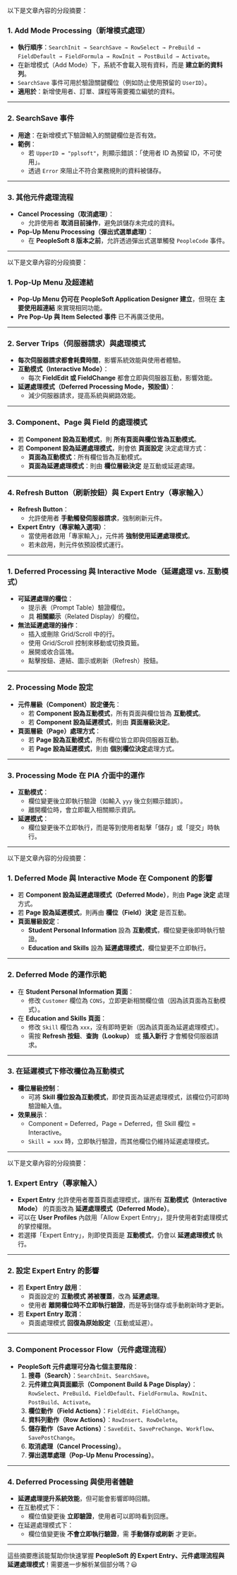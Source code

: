 以下是文章內容的分段摘要：

### **1. Add Mode Processing（新增模式處理）**
- **執行順序**：`SearchInit → SearchSave → RowSelect → PreBuild → FieldDefault → FieldFormula → RowInit → PostBuild → Activate`。
- 在新增模式（Add Mode）下，系統不會載入現有資料，而是 **建立新的資料列**。
- `SearchSave` 事件可用於驗證關鍵欄位（例如防止使用預留的 `UserID`）。
- **適用於**：新增使用者、訂單、課程等需要獨立編號的資料。

---

### **2. SearchSave 事件**
- **用途**：在新增模式下驗證輸入的關鍵欄位是否有效。
- **範例**：
  - 若 `UpperID = "pplsoft"`，則顯示錯誤：「使用者 ID 為預留 ID，不可使用」。
  - 透過 `Error` 來阻止不符合業務規則的資料被儲存。

---

### **3. 其他元件處理流程**
- **Cancel Processing（取消處理）**：
  - 允許使用者 **取消目前操作**，避免誤儲存未完成的資料。
- **Pop-Up Menu Processing（彈出式選單處理）**：
  - 在 **PeopleSoft 8 版本之前**，允許透過彈出式選單觸發 `PeopleCode` 事件。

---

以下是文章內容的分段摘要：

### **1. Pop-Up Menu 及超連結**
- **Pop-Up Menu 仍可在 PeopleSoft Application Designer 建立**，但現在 **主要使用超連結** 來實現相同功能。
- **Pre Pop-Up 與 Item Selected 事件** 已不再廣泛使用。

---

### **2. Server Trips（伺服器請求）與處理模式**
- **每次伺服器請求都會耗費時間**，影響系統效能與使用者體驗。
- **互動模式（Interactive Mode）**：
  - 每次 **FieldEdit 或 FieldChange** 都會立即與伺服器互動，影響效能。
- **延遲處理模式（Deferred Processing Mode，預設值）**：
  - 減少伺服器請求，提高系統與網路效能。

---

### **3. Component、Page 與 Field 的處理模式**
- 若 **Component 設為互動模式**，則 **所有頁面與欄位皆為互動模式**。
- 若 **Component 設為延遲處理模式**，則會依 **頁面設定** 決定處理方式：
  - **頁面為互動模式**：所有欄位皆為互動模式。
  - **頁面為延遲處理模式**：則由 **欄位層級決定** 是互動或延遲處理。

---

### **4. Refresh Button（刷新按鈕）與 Expert Entry（專家輸入）**
- **Refresh Button**：
  - 允許使用者 **手動觸發伺服器請求**，強制刷新元件。
- **Expert Entry（專家輸入選項）**：
  - 當使用者啟用「專家輸入」，元件將 **強制使用延遲處理模式**。
  - 若未啟用，則元件依預設模式運行。

---




### **1. Deferred Processing 與 Interactive Mode（延遲處理 vs. 互動模式）**
- **可延遲處理的欄位**：
  - 提示表（Prompt Table）驗證欄位。
  - 具 **相關顯示**（Related Display）的欄位。
- **無法延遲處理的操作**：
  - 插入或刪除 Grid/Scroll 中的行。
  - 使用 Grid/Scroll 控制來移動或切換頁籤。
  - 展開或收合區塊。
  - 點擊按鈕、連結、圖示或刷新（Refresh）按鈕。

---

### **2. Processing Mode 設定**
- **元件層級（Component）設定優先**：
  - 若 **Component 設為互動模式**，所有頁面與欄位皆為 **互動模式**。
  - 若 **Component 設為延遲模式**，則由 **頁面層級決定**。
- **頁面層級（Page）處理方式**：
  - 若 **Page 設為互動模式**，所有欄位皆立即與伺服器互動。
  - 若 **Page 設為延遲模式**，則由 **個別欄位決定**處理方式。
  
---

### **3. Processing Mode 在 PIA 介面中的運作**
- **互動模式**：
  - 欄位變更後立即執行驗證（如輸入 `yyy` 後立刻顯示錯誤）。
  - 離開欄位時，會立即載入相關顯示資訊。
- **延遲模式**：
  - 欄位變更後不立即執行，而是等到使用者點擊「儲存」或「提交」時執行。

---



以下是文章內容的分段摘要：

### **1. Deferred Mode 與 Interactive Mode 在 Component 的影響**
- 若 **Component 設為延遲處理模式（Deferred Mode）**，則由 **Page 決定** 處理方式。
- 若 **Page 設為延遲模式**，則再由 **欄位（Field）決定** 是否互動。
- **頁面層級設定**：
  - **Student Personal Information** 設為 **互動模式**，欄位變更後即時執行驗證。
  - **Education and Skills** 設為 **延遲處理模式**，欄位變更不立即執行。

---

### **2. Deferred Mode 的運作示範**
- 在 **Student Personal Information 頁面**：
  - 修改 `Customer` 欄位為 `CONS`，立即更新相關欄位值（因為該頁面為互動模式）。
- 在 **Education and Skills 頁面**：
  - 修改 `Skill` 欄位為 `xxx`，沒有即時更新（因為該頁面為延遲處理模式）。
  - 需按 **Refresh 按鈕**、**查詢（Lookup）** 或 **插入新行** 才會觸發伺服器請求。

---

### **3. 在延遲模式下修改欄位為互動模式**
- **欄位層級控制**：
  - 可將 **Skill 欄位設為互動模式**，即使頁面為延遲處理模式，該欄位仍可即時驗證輸入值。
- **效果展示**：
  - Component = Deferred，Page = Deferred，但 Skill 欄位 = Interactive。
  - `Skill = xxx` 時，立即執行驗證，而其他欄位仍維持延遲處理模式。

---

以下是文章內容的分段摘要：

### **1. Expert Entry（專家輸入）**
- **Expert Entry** 允許使用者覆蓋頁面處理模式，讓所有 **互動模式（Interactive Mode）** 的頁面改為 **延遲處理模式（Deferred Mode）**。
- 可以在 **User Profiles** 內啟用「Allow Expert Entry」，提升使用者對處理模式的掌控權限。
- 若選擇「Expert Entry」，則即使頁面是 **互動模式**，仍會以 **延遲處理模式** 執行。

---

### **2. 設定 Expert Entry 的影響**
- 若 **Expert Entry 啟用**：
  - 頁面設定的 **互動模式** **將被覆蓋**，改為 **延遲處理**。
  - 使用者 **離開欄位時不立即執行驗證**，而是等到儲存或手動刷新時才更新。
- 若 **Expert Entry 取消**：
  - 頁面處理模式 **回復為原始設定**（互動或延遲）。

---

### **3. Component Processor Flow（元件處理流程）**
- **PeopleSoft 元件處理可分為七個主要階段**：
  1. **搜尋（Search）**：`SearchInit`、`SearchSave`。
  2. **元件建立與頁面顯示（Component Build & Page Display）**：`RowSelect`、`PreBuild`、`FieldDefault`、`FieldFormula`、`RowInit`、`PostBuild`、`Activate`。
  3. **欄位動作（Field Actions）**：`FieldEdit`、`FieldChange`。
  4. **資料列動作（Row Actions）**：`RowInsert`、`RowDelete`。
  5. **儲存動作（Save Actions）**：`SaveEdit`、`SavePreChange`、`Workflow`、`SavePostChange`。
  6. **取消處理（Cancel Processing）**。
  7. **彈出選單處理（Pop-Up Menu Processing）**。

---

### **4. Deferred Processing 與使用者體驗**
- **延遲處理提升系統效能**，但可能會影響即時回饋。
- 在互動模式下：
  - 欄位值變更後 **立即驗證**，使用者可以即時看到回應。
- 在延遲處理模式下：
  - 欄位值變更後 **不會立即執行驗證**，需 **手動儲存或刷新** 才更新。

---

這些摘要應該能幫助你快速掌握 **PeopleSoft 的 Expert Entry、元件處理流程與延遲處理模式**！需要進一步解析某個部分嗎？😃

